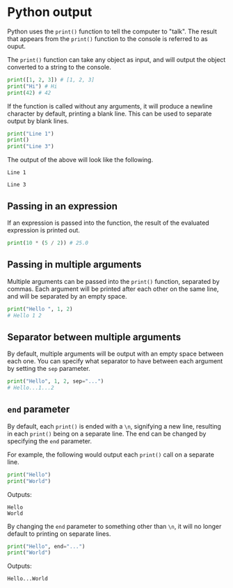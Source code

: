 # Python output
Python uses the `print()` function to tell the computer to "talk". The result that appears from the `print()` function to the console is referred to as ouput.

The `print()` function can take any object as input, and will output the object converted to a string to the console.
```py
print([1, 2, 3]) # [1, 2, 3]
print("Hi") # Hi
print(42) # 42
```

If the function is called without any arguments, it will produce a newline character by default, printing a blank line. This can be used to separate output by blank lines.
```py
print("Line 1")
print()
print("Line 3")
```

The output of the above will look like the following.
```
Line 1

Line 3
```

## Passing in an expression
If an expression is passed into the function, the result of the evaluated expression is printed out.
```py
print(10 * (5 / 2)) # 25.0
```

## Passing in multiple arguments
Multiple arguments can be passed into the `print()` function, separated by commas. Each argument will be printed after each other on the same line, and will be separated by an empty space.
```py
print("Hello ", 1, 2)
# Hello 1 2
```

## Separator between multiple arguments
By default, multiple arguments will be output with an empty space between each one. You can specify what separator to have between each argument by setting the `sep` parameter.
```py
print("Hello", 1, 2, sep="...")
# Hello...1...2
```

## `end` parameter
By default, each `print()` is ended with a `\n`, signifying a new line, resulting in each `print()` being on a separate line. The end can be changed by specifying the `end` parameter.

For example, the following would output each `print()` call on a separate line.
```py
print("Hello")
print("World")
```
Outputs:
```
Hello
World
```

By changing the `end` parameter to something other than `\n`, it will no longer default to printing on separate lines.
```py
print("Hello", end="...")
print("World")
```
Outputs:
```
Hello...World
```
